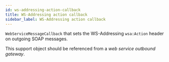 ```yaml
---
id: ws-addressing-action-callback
title: WS-Addressing action callback
sidebar_label: WS-Addressing action callback
---
```


<code>WebServiceMessageCallback</code> that sets the WS-Addressing <code>wsa:Action</code> header on outgoing SOAP messages.

This support object should be referenced from a <i>web service outbound gateway</i>.

